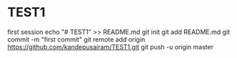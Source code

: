 # TEST1
first session
echo "# TEST1" >> README.md
git init
git add README.md
git commit -m "first commit"
git remote add origin https://github.com/kandepusairam/TEST1.git
git push -u origin master

